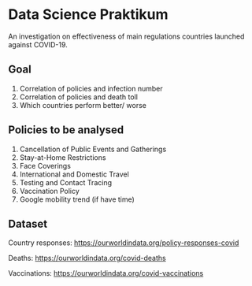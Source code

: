 # Data Science Praktikum

An investigation on effectiveness of main regulations countries launched against COVID-19.

## Goal

1. Correlation of policies and infection number
2. Correlation of policies and death toll
3. Which countries perform better/ worse

## Policies to be analysed

1. Cancellation of Public Events and Gatherings
2. Stay-at-Home Restrictions
3. Face Coverings
4. International and Domestic Travel
5. Testing and Contact Tracing
6. Vaccination Policy
7. Google mobility trend (if have time)

## Dataset

Country responses: https://ourworldindata.org/policy-responses-covid

Deaths: https://ourworldindata.org/covid-deaths

Vaccinations: https://ourworldindata.org/covid-vaccinations


